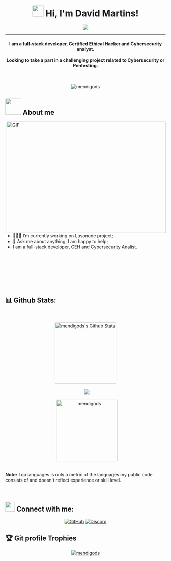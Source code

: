 <h1 align="center"> <img src="https://media.giphy.com/media/hvRJCLFzcasrR4ia7z/giphy.gif" width="35"> Hi, I'm David Martins!</h1>
<p align="center">
  <a href="https://github.com/DenverCoder1/readme-typing-svg"><img src="https://cdn.dribbble.com/users/132194/screenshots/3143314/codingdribbble.gif"></a>
</p>
<hr/>
<h4 align="center">I am a full-stack developer, Certified Ethical Hacker and Cybersecurity analyst. </br></br>Looking to take a part in a challenging project related to Cybersecurity or Pentesting.</h4>
<br>
<p align="center"> <img src="https://komarev.com/ghpvc/?username=mendigods&label=Profile%20views&color=F70000&style=iron" alt="mendigods" /> </p>

## <img src = "https://user-images.githubusercontent.com/63050133/156777293-72a6e681-2582-4a9d-ad92-09d1181d47c7.gif" width = 50px>  About me

<img align="right" alt="GIF" src="https://github.com/abhisheknaiidu/abhisheknaiidu/blob/master/code.gif?raw=true" width="500" height="350" />

<br><br><br>

- 👨🏽‍💻 I’m currently working on Lusonode project;
- 💬 Ask me about anything, I am happy to help;
- I am a full-stack developer, CEH and Cybersecurity Analist.

<br><br><br><br><br><br>



## 📊 Github Stats:
</br>
  <p align="center">
    <a href="https://github.com/mendigods/github-readme-stats"><img alt="mendigods's Github Stats" src="https://github-readme-stats.vercel.app/api?username=mendigods&show_icons=true&count_private=true&theme=highcontrast" height="192px"/></a>
<br/><br/>
  &nbsp;
  <img align="center" src="https://github-readme-streak-stats.herokuapp.com/?user=mendigods&theme=dark&hide_border=true"/>
  <br/><br/>
  &nbsp;
<img src="https://github-readme-stats.vercel.app/api/top-langs?username=mendigods&langs_count=10&show_icons=true&locale=en&layout=compact&theme=highcontrast" alt="mendigods" height="192px"/>
  <br/>
<br/>

  <b>Note:</b> Top languages is only a metric of the languages my public code consists of and doesn't reflect experience or skill level.
</p>
<br/>

## <img src="https://media.giphy.com/media/iY8CRBdQXODJSCERIr/giphy.gif" width="30px"> Connect with me:
<p align="center">
<a href="https://github.com/mendigods"><img src="https://img.shields.io/badge/github-%23181717.svg?style=for-the-badge&logo=github&logoColor=white" alt="GitHub"/></a>
<a href="mendigo#4966"><img src="https://img.shields.io/badge/Discord-7289DA?style=for-the-badge&logo=discord&logoColor=white" alt="Discord"/></a>
</p>




## :trophy: Git profile Trophies

<p align="center"> <a href="https://github.com/ryo-ma/github-profile-trophy"><img src="https://github-profile-trophy.vercel.app/?username=mendigods&layout=compact&theme=algolia" alt="mendigods" /></a> </p>
